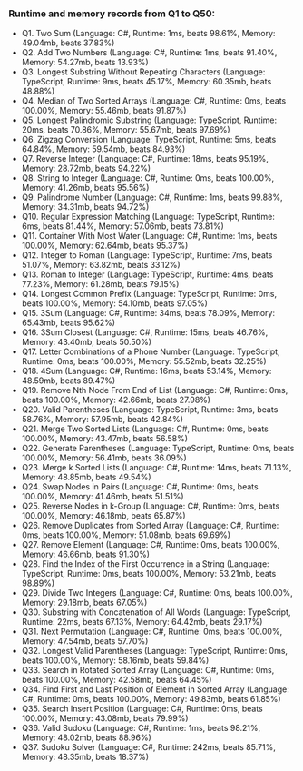 ### Runtime and memory records from Q1 to Q50:
- Q1. Two Sum (Language: C#, Runtime: 1ms, beats 98.61%, Memory: 49.04mb, beats 37.83%)
- Q2. Add Two Numbers (Language: C#, Runtime: 1ms, beats 91.40%, Memory: 54.27mb, beats 13.93%)
- Q3. Longest Substring Without Repeating Characters (Language: TypeScript, Runtime: 9ms, beats 45.17%, Memory: 60.35mb, beats 48.88%)
- Q4. Median of Two Sorted Arrays (Language: C#, Runtime: 0ms, beats 100.00%, Memory: 55.46mb, beats 91.87%)
- Q5. Longest Palindromic Substring (Language: TypeScript, Runtime: 20ms, beats 70.86%, Memory: 55.67mb, beats 97.69%)
- Q6. Zigzag Conversion (Language: TypeScript, Runtime: 5ms, beats 64.84%, Memory: 59.54mb, beats 84.93%)
- Q7. Reverse Integer (Language: C#, Runtime: 18ms, beats 95.19%, Memory: 28.72mb, beats 94.22%)
- Q8. String to Integer (Language: C#, Runtime: 0ms, beats 100.00%, Memory: 41.26mb, beats 95.56%)
- Q9. Palindrome Number (Language: C#, Runtime: 1ms, beats 99.88%, Memory: 34.31mb, beats 94.72%)
- Q10. Regular Expression Matching (Language: TypeScript, Runtime: 6ms, beats 81.44%, Memory: 57.06mb, beats 73.81%)
- Q11. Container With Most Water (Language: C#, Runtime: 1ms, beats 100.00%, Memory: 62.64mb, beats 95.37%)
- Q12. Integer to Roman (Language: TypeScript, Runtime: 7ms, beats 51.07%, Memory: 63.82mb, beats 33.12%)
- Q13. Roman to Integer (Language: TypeScript, Runtime: 4ms, beats 77.23%, Memory: 61.28mb, beats 79.15%)
- Q14. Longest Common Prefix (Language: TypeScript, Runtime: 0ms, beats 100.00%, Memory: 54.10mb, beats 97.05%)
- Q15. 3Sum (Language: C#, Runtime: 34ms, beats 78.09%, Memory: 65.43mb, beats 95.62%)
- Q16. 3Sum Closest (Language: C#, Runtime: 15ms, beats 46.76%, Memory: 43.40mb, beats 50.50%)
- Q17. Letter Combinations of a Phone Number (Language: TypeScript, Runtime: 0ms, beats 100.00%, Memory: 55.52mb, beats 32.25%)
- Q18. 4Sum (Language: C#, Runtime: 16ms, beats 53.14%, Memory: 48.59mb, beats 89.47%)
- Q19. Remove Nth Node From End of List (Language: C#, Runtime: 0ms, beats 100.00%, Memory: 42.66mb, beats 27.98%)
- Q20. Valid Parentheses (Language: TypeScript, Runtime: 3ms, beats 58.76%, Memory: 57.95mb, beats 42.84%)
- Q21. Merge Two Sorted Lists (Language: C#, Runtime: 0ms, beats 100.00%, Memory: 43.47mb, beats 56.58%)
- Q22. Generate Parentheses (Language: TypeScript, Runtime: 0ms, beats 100.00%, Memory: 56.41mb, beats 36.09%)
- Q23. Merge k Sorted Lists (Language: C#, Runtime: 14ms, beats 71.13%, Memory: 48.85mb, beats 49.54%)
- Q24. Swap Nodes in Pairs (Language: C#, Runtime: 0ms, beats 100.00%, Memory: 41.46mb, beats 51.51%)
- Q25. Reverse Nodes in k-Group (Language: C#, Runtime: 0ms, beats 100.00%, Memory: 46.18mb, beats 65.87%)
- Q26. Remove Duplicates from Sorted Array (Language: C#, Runtime: 0ms, beats 100.00%, Memory: 51.08mb, beats 69.69%)
- Q27. Remove Element (Language: C#, Runtime: 0ms, beats 100.00%, Memory: 46.66mb, beats 91.30%)
- Q28. Find the Index of the First Occurrence in a String (Language: TypeScript, Runtime: 0ms, beats 100.00%, Memory: 53.21mb, beats 98.89%)
- Q29. Divide Two Integers (Language: C#, Runtime: 0ms, beats 100.00%, Memory: 29.18mb, beats 67.05%)
- Q30. Substring with Concatenation of All Words (Language: TypeScript, Runtime: 22ms, beats 67.13%, Memory: 64.42mb, beats 29.17%)
- Q31. Next Permutation (Language: C#, Runtime: 0ms, beats 100.00%, Memory: 47.54mb, beats 57.70%)
- Q32. Longest Valid Parentheses (Language: TypeScript, Runtime: 0ms, beats 100.00%, Memory: 58.16mb, beats 59.84%)
- Q33. Search in Rotated Sorted Array (Language: C#, Runtime: 0ms, beats 100.00%, Memory: 42.58mb, beats 64.45%)
- Q34. Find First and Last Position of Element in Sorted Array (Language: C#, Runtime: 0ms, beats 100.00%, Memory: 49.83mb, beats 61.85%)
- Q35. Search Insert Position (Language: C#, Runtime: 0ms, beats 100.00%, Memory: 43.08mb, beats 79.99%)
- Q36. Valid Sudoku (Language: C#, Runtime: 1ms, beats 98.21%, Memory: 48.02mb, beats 88.96%)
- Q37. Sudoku Solver (Language: C#, Runtime: 242ms, beats 85.71%, Memory: 48.35mb, beats 18.37%)